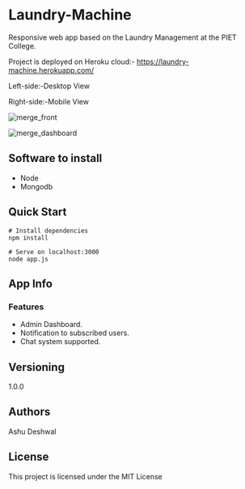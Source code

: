 # Laundry-Machine

Responsive web app based on the Laundry Management at the PIET College. 

Project is deployed on Heroku cloud:- https://laundry-machine.herokuapp.com/

Left-side:-Desktop View


Right-side:-Mobile View


![merge_front](https://user-images.githubusercontent.com/50075905/56978086-582a2680-6b94-11e9-9c1b-6cf27def7b43.jpg)



![merge_dashboard](https://user-images.githubusercontent.com/50075905/56978109-64ae7f00-6b94-11e9-940b-4c5e79efdf66.jpg)




## Software to install
<ul>
  <li>Node</li>
  <li>Mongodb</li> 
</ul>
  
## Quick Start


```
# Install dependencies
npm install

# Serve on localhost:3000
node app.js

```

## App Info

### Features

<ul>
  <li>Admin Dashboard.</li>
  <li>Notification to subscribed users.</li>
  <li>Chat system supported.</li>
</ul>



## Versioning

1.0.0
## Authors

Ashu Deshwal

## License
This project is licensed under the MIT License


